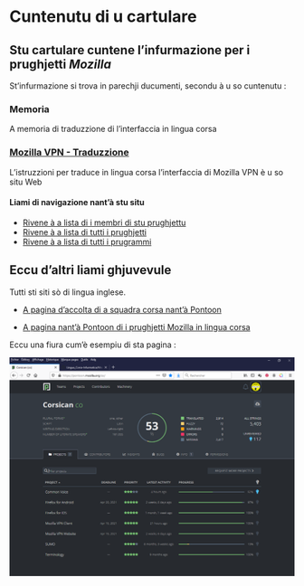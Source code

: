 # Cuntenutu di u cartulare

## Stu cartulare cuntene l’infurmazione per i prughjetti _Mozilla_

St’infurmazione si trova in parechji ducumenti, secondu à u so cuntenutu :

### __Memoria__
A memoria di traduzzione di l’interfaccia in lingua corsa
### [__Mozilla VPN - Traduzzione__](Mozilla%20VPN%20-%20Traduzzione.md)
L’istruzzioni per traduce in lingua corsa l’interfaccia di Mozilla VPN è u so situ Web

#### Liami di navigazione nant’à stu situ
- [Rivene à a lista di i membri di stu prughjettu](./)
- [Rivene à a lista di tutti i prughjetti](../)
- [Rivene à a lista di tutti i prugrammi](../../../../#readme)

## Eccu d’altri liami ghjuvevule
Tutti sti siti sò di lingua inglese.

- [A pagina d’accolta di a squadra corsa nant’à Pontoon](https://pontoon.mozilla.org/co/info/)

- [A pagina nant’à Pontoon di i prughjetti Mozilla in lingua corsa](https://pontoon.mozilla.org/co/)

Eccu una fiura cum’è esempiu di sta pagina :  

<img src = "Fiure/Pontoon%20-%20Prughjetti%20Mozilla%20in%20lingua%20corsa.png">
